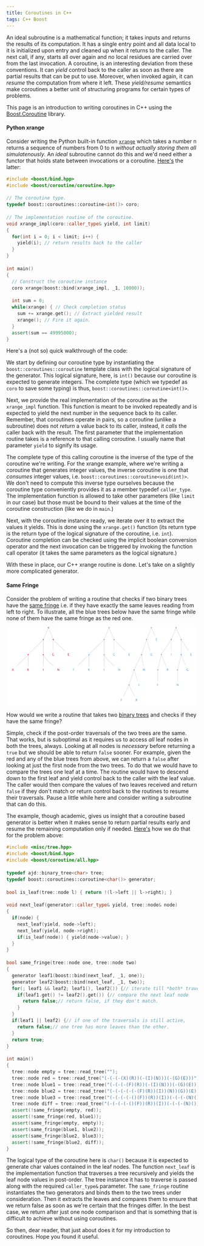 ```yaml
---
title: Coroutines in C++
tags: C++ Boost
---
```


An ideal subroutine is a mathematical function; it takes inputs and returns the results of its
computation. It has a single entry point and all data local to it is initialized upon entry and
cleaned up when it returns to the caller. The next call, if any, starts all over again and no local
residues are carried over from the last invocation. A coroutine, is an interesting deviation from
these conventions. It can *yield* control back to the caller as soon as there are partial results
that can be put to use. Moreover, when invoked again, it can *resume* the computation from where it
left. These *yield/resume* semantics make coroutines a better unit of structuring programs for
certain types of problems.

This page is an introduction to writing coroutines in C++ using the [Boost.Coroutine][coro] library.

#### Python xrange

Consider writing the Python built-in function [`xrange`][xrange] which takes a number n returns a
sequence of numbers from 0 to n _without actually storing them all simulatenously_. An *ideal*
subroutine cannot do this and we'd need either a functor that holds state between invocations or a
coroutine. [Here's][coroxrange] the latter:

```c++
#include <boost/bind.hpp>
#include <boost/coroutine/coroutine.hpp>

// The coroutine type.
typedef boost::coroutines::coroutine<int()> coro;

// The implementation routine of the coroutine.
void xrange_impl(coro::caller_type& yield, int limit)
{
  for(int i = 0; i < limit; i++) {
    yield(i); // return results back to the caller
  }
}

int main()
{
  // Construct the coroutine instance
  coro xrange(boost::bind(xrange_impl, _1, 10000));

  int sum = 0;
  while(xrange) { // Check completion status
    sum += xrange.get(); // Extract yielded result
    xrange(); // Fire it again.
  }
  assert(sum == 49995000);
}
```
Here's a (not so) quick walkthrough of the code:

We start by defining our coroutine type by instantiating the `boost::coroutines::coroutine` template
class with the logical signature of the generator. This logical signature, here, is `int()` because
our coroutine is expected to generate integers. The complete type (which we typedef as `coro` to
save some typing) is thus, `boost::coroutines::coroutine<int()>`.

Next, we provide the real implementation of the coroutine as the `xrange_impl` function. This
function is meant to be invoked repeatedly and is expected to yield the next number in the sequence
back to its caller. Remember, that coroutines operate in pairs, so a coroutine (unlike a subroutine)
does not *return* a value back to its caller, instead, it *calls* the caller back with the
result. The first parameter that the implementation routine takes is a reference to that calling
coroutine. I usually name that parameter `yield` to signify its usage.

The complete type of this calling coroutine is the inverse of the type of the coroutine we're
writing. For the xrange example, where we're writing a coroutine that generates integer values, the
inverse coroutine is one that *consumes* integer values,
i.e. `boost::coroutines::coroutine<void(int)>`. We don't need to compute this inverse type ourselves
because the coroutine type conveniently provides it as a member typedef `caller_type`. The
implementation function is allowed to take other parameters (like `limit` in our case) but those
must be bound to their values at the time of the coroutine construction (like we do in `main`.)

Next, with the coroutine instance ready, we iterate over it to extract the values it yields. This is
done using the `xrange.get()` function (its return type is the return type of the logical signature
of the coroutine, i.e. `int`). Coroutine completion can be checked using the implicit boolean
conversion operator and the next invocation can be triggered by invoking the function call operator
(it takes the same parameters as the logical signature.)

With these in place, our C++ xrange routine is done. Let's take on a slightly more complicated
generator.

#### Same Fringe

Consider the problem of writing a routine that checks if two binary trees have the
[same fringe][samefringe] i.e.  if they have exactly the same leaves reading from left to right. To
illustrate, all the blue trees below have the same fringe while none of them have the same fringe as
the red one.

<center><img class="img-responsive" src="/images/samefringe.png"></center>

How would we write a routine that takes two [binary trees][mytree] and checks if they have the same
fringe?

Simple, check if the post-order traversals of the two trees are the same. That works, but is
suboptimal as it requires us to access _all_ leaf nodes in both the trees, always. Looking at all
nodes is _necessary_ before returning a `true` but we should be able to return `false` sooner. For
example, given the red and any of the blue trees from above, we can return a `false` after looking
at just the first node from the two trees. To do that we would have to compare the trees one leaf at
a time. The routine would have to descend down to the first leaf and yield control back to the
caller with the leaf value. The caller would then compare the values of two leaves received and
return `false` if they don't match or return control back to the routines to resume their
traversals.  Pause a little while here and consider writing a subroutine that can do this.

The example, though academic, gives us insight that a coroutine based generator is better when it
makes sense to return partial results early and resume the remaining computation only if
needed. [Here's][corosf] how we do that for the problem above:

``` c++
#include <misc/tree.hpp>
#include <boost/bind.hpp>
#include <boost/coroutine/all.hpp>

typedef ajd::binary_tree<char> tree;
typedef boost::coroutines::coroutine<char()> generator;

bool is_leaf(tree::node l) { return !(l->left || l->right); }

void next_leaf(generator::caller_type& yield, tree::node& node)
{
  if(node) {
    next_leaf(yield, node->left);
    next_leaf(yield, node->right);
    if(is_leaf(node)) { yield(node->value); }
  }
}

bool same_fringe(tree::node one, tree::node two)
{
  generator leaf1(boost::bind(next_leaf, _1, one));
  generator leaf2(boost::bind(next_leaf, _1, two));
  for(; leaf1 && leaf2; leaf1(), leaf2()) {// iterate till *both* traversal are active
    if(leaf1.get() != leaf2().get()) {// compare the next leaf node
      return false;// return false, if they don't match.
    }
  }
  if(leaf1 || leaf2) {// if one of the traversals is still active,
    return false;// one tree has more leaves than the other.
  }
  return true;
}

int main()
{
  tree::node empty = tree::read_tree("");
  tree::node red = tree::read_tree("(-(-(-(X)(R))(-(I)(N)))(-(G)(E)))");
  tree::node blue1 = tree::read_tree("(-(-(-(F)(R))(-(I)(N)))(-(G)(E)))");
  tree::node blue2 = tree::read_tree("(-(-(-(-(-(F)(R))(I))(N))(G))(E))");
  tree::node blue3 = tree::read_tree("(-(-(-(-()(F))(R))(I))(-(-(-(N)())(G))(E))");
  tree::node diff = tree::read_tree("(-(-(-(-()(F))(R))(I))(-(-(-(N)())(G))())");
  assert(!same_fringe(empty, red));
  assert(!same_fringe(red, blue1));
  assert(same_fringe(empty, empty));
  assert(same_fringe(blue1, blue2));
  assert(same_fringe(blue2, blue3));
  assert(!same_fringe(blue2, diff));
}
```

The logical type of the coroutine here is `char()` because it is expected to generate char values
contained in the leaf nodes. The function `next_leaf` is the implementation function that traverses
a tree recursively and yields the leaf node values in post-order. The tree instance it has to
traverse is passed along with the required `caller_type&` parameter. The `same_fringe` routine
instantiates the two generators and binds them to the two trees under consideration. Then it
extracts the leaves and compares them to ensure that we return false as soon as we're certain that
the fringes differ. In the best case, we return after just one node comparison and that is something
that is difficult to achieve without using coroutines.

So then, dear reader, that just about does it for my introduction to coroutines. Hope you found it
useful.

[dabeaz]: http://dabeaz.com/coroutines/
[samefringe]: http://c2.com/cgi/wiki?SameFringeProblem
[xrange]: http://docs.python.org/2/library/functions.html#xrange
[mytree]: https://github.com/aldrin/cpp/blob/master/misc/tree.hpp
[coro]: http://www.boost.org/doc/libs/release/libs/coroutine/doc/html/index.html
[coroxrange]: https://github.com/aldrin/cpp/blob/master/coro/xrange.cpp
[corosf]: https://github.com/aldrin/cpp/blob/master/coro/samefringe.cpp
